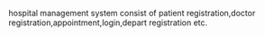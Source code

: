 hospital management system consist of patient registration,doctor registration,appointment,login,depart registration etc.
